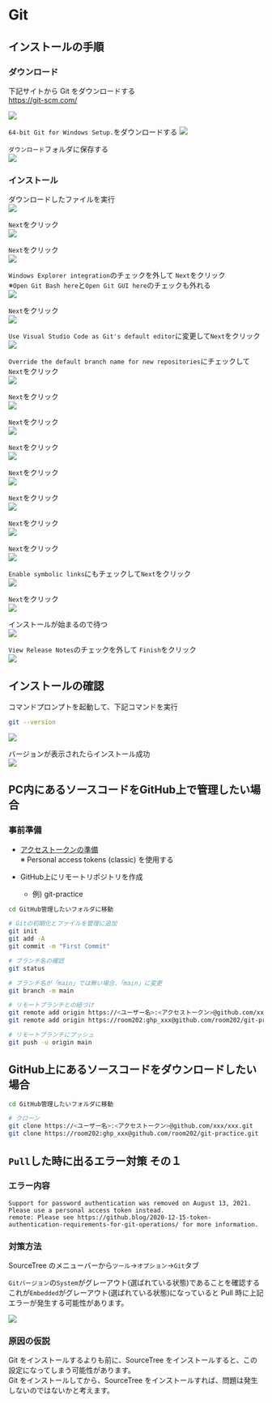 # Git

## インストールの手順

### ダウンロード

下記サイトから Git をダウンロードする  
https://git-scm.com/

![](images/001.png)

`64-bit Git for Windows Setup.`をダウンロードする
![](images/002.png)

`ダウンロード`フォルダに保存する  
![](images/003.png)

### インストール

ダウンロードしたファイルを実行  
![](images/004.png)

`Next`をクリック  
![](images/005.png)

`Next`をクリック  
![](images/006.png)

`Windows Explorer integration`のチェックを外して `Next`をクリック  
※`Open Git Bash here`と`Open Git GUI here`のチェックも外れる  
![](images/008.png)

`Next`をクリック  
![](images/009.png)

`Use Visual Studio Code as Git's default editor`に変更して`Next`をクリック  
![](images/011.png)

`Override the default branch name for new repositories`にチェックして`Next`をクリック  
![](images/013.png)

`Next`をクリック  
![](images/014.png)

`Next`をクリック  
![](images/016.png)

`Next`をクリック  
![](images/017.png)

`Next`をクリック  
![](images/018.png)

`Next`をクリック  
![](images/019.png)

`Next`をクリック  
![](images/020.png)

`Next`をクリック  
![](images/021.png)

`Enable symbolic links`にもチェックして`Next`をクリック  
![](images/023.png)

`Next`をクリック  
![](images/024.png)

インストールが始まるので待つ  
![](images/025.png)

`View Release Notes`のチェックを外して `Finish`をクリック  
![](images/027.png)

## インストールの確認

コマンドプロンプトを起動して、下記コマンドを実行

```bash
git --version
```

![](images/028.png)

バージョンが表示されたらインストール成功  
![](images/029.png)


## PC内にあるソースコードをGitHub上で管理したい場合

### 事前準備

- [アクセストークンの準備](https://github.com/settings/tokens)  
※ Personal access tokens (classic) を使用する

- GitHub上にリモートリポジトリを作成
    - 例) git-practice

```bash
cd GitHub管理したいフォルダに移動

# Gitの初期化とファイルを管理に追加
git init
git add -A
git commit -m "First Commit"

# ブランチ名の確認
git status

# ブランチ名が「main」では無い場合、「main」に変更
git branch -m main

# リモートブランチとの紐づけ
git remote add origin https://<ユーザー名>:<アクセストークン>@github.com/xxx/xxx.git
git remote add origin https://room202:ghp_xxx@github.com/room202/git-practice.git

# リモートブランチにプッシュ
git push -u origin main
```

## GitHub上にあるソースコードをダウンロードしたい場合

```bash
cd GitHub管理したいフォルダに移動

# クローン
git clone https://<ユーザー名>:<アクセストークン>@github.com/xxx/xxx.git
git clone https://room202:ghp_xxx@github.com/room202/git-practice.git

```



## `Pull`した時に出るエラー対策 その１

### エラー内容

```
Support for password authentication was removed on August 13, 2021. Please use a personal access token instead.
remote: Please see https://github.blog/2020-12-15-token-authentication-requirements-for-git-operations/ for more information.
```

### 対策方法

SourceTree のメニューバーから`ツール`→`オプション`→`Git`タブ

`Gitバージョン`の`System`がグレーアウト(選ばれている状態)であることを確認する  
これが`Embedded`がグレーアウト(選ばれている状態)になっていると Pull 時に上記エラーが発生する可能性があります。

![](images/100.png)

### 原因の仮説

Git をインストールするよりも前に、SourceTree をインストールすると、この設定になってしまう可能性があります。  
Git をインストールしてから、SourceTree をインストールすれば、問題は発生しないのではないかと考えます。
